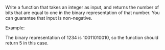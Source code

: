 Write a function that takes an integer as input, and returns the number of bits that are equal to one in the binary representation of that number. You can guarantee that input is non-negative.

Example:

The binary representation of 1234 is 10011010010, so the function should return 5 in this case.
